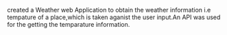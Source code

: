 created a Weather web Application to obtain the  weather information i.e tempature of a place,which is taken aganist 
the user input.An API was used for the getting the temparature information.

